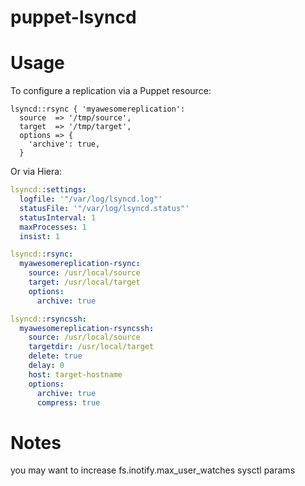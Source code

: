# puppet-lsyncd

# Usage
To configure a replication via a Puppet resource:
```puppet
lsyncd::rsync { 'myawesomereplication':
  source  => '/tmp/source',
  target  => '/tmp/target',
  options => {
    'archive': true,
  }
```

Or via Hiera:
```yaml
lsyncd::settings:
  logfile: '"/var/log/lsyncd.log"'
  statusFile: '"/var/log/lsyncd.status"'
  statusInterval: 1
  maxProcesses: 1
  insist: 1

lsyncd::rsync:
  myawesomereplication-rsync:
    source: /usr/local/source
    target: /usr/local/target
    options:
      archive: true

lsyncd::rsyncssh:
  myawesomereplication-rsyncssh:
    source: /usr/local/source
    targetdir: /usr/local/target
    delete: true
    delay: 0
    host: target-hostname
    options:
      archive: true
      compress: true
```

# Notes

you may want to increase fs.inotify.max_user_watches sysctl params
